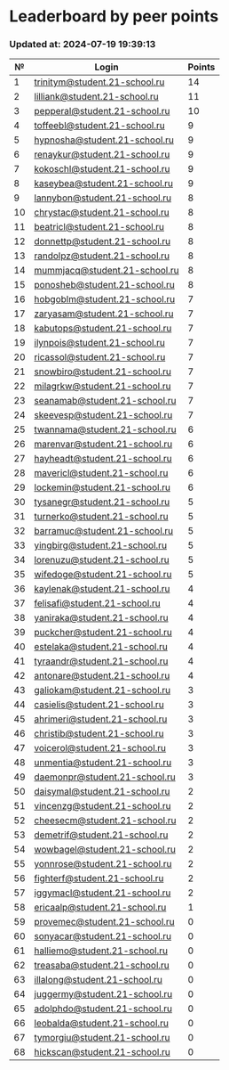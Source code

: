 # Leaderboard by peer points

### Updated at: 2024-07-19 19:39:13

| № | Login | Points |
|---|-------|--------|
|1|trinitym@student.21-school.ru|14|
|2|lilliank@student.21-school.ru|11|
|3|pepperal@student.21-school.ru|10|
|4|toffeebl@student.21-school.ru|9|
|5|hypnosha@student.21-school.ru|9|
|6|renaykur@student.21-school.ru|9|
|7|kokoschl@student.21-school.ru|9|
|8|kaseybea@student.21-school.ru|9|
|9|lannybon@student.21-school.ru|8|
|10|chrystac@student.21-school.ru|8|
|11|beatricl@student.21-school.ru|8|
|12|donnettp@student.21-school.ru|8|
|13|randolpz@student.21-school.ru|8|
|14|mummjacq@student.21-school.ru|8|
|15|ponosheb@student.21-school.ru|8|
|16|hobgoblm@student.21-school.ru|7|
|17|zaryasam@student.21-school.ru|7|
|18|kabutops@student.21-school.ru|7|
|19|ilynpois@student.21-school.ru|7|
|20|ricassol@student.21-school.ru|7|
|21|snowbiro@student.21-school.ru|7|
|22|milagrkw@student.21-school.ru|7|
|23|seanamab@student.21-school.ru|7|
|24|skeevesp@student.21-school.ru|7|
|25|twannama@student.21-school.ru|6|
|26|marenvar@student.21-school.ru|6|
|27|hayheadt@student.21-school.ru|6|
|28|mavericl@student.21-school.ru|6|
|29|lockemin@student.21-school.ru|6|
|30|tysanegr@student.21-school.ru|5|
|31|turnerko@student.21-school.ru|5|
|32|barramuc@student.21-school.ru|5|
|33|yingbirg@student.21-school.ru|5|
|34|lorenuzu@student.21-school.ru|5|
|35|wifedoge@student.21-school.ru|5|
|36|kaylenak@student.21-school.ru|4|
|37|felisafi@student.21-school.ru|4|
|38|yaniraka@student.21-school.ru|4|
|39|puckcher@student.21-school.ru|4|
|40|estelaka@student.21-school.ru|4|
|41|tyraandr@student.21-school.ru|4|
|42|antonare@student.21-school.ru|4|
|43|galiokam@student.21-school.ru|3|
|44|casielis@student.21-school.ru|3|
|45|ahrimeri@student.21-school.ru|3|
|46|christib@student.21-school.ru|3|
|47|voicerol@student.21-school.ru|3|
|48|unmentia@student.21-school.ru|3|
|49|daemonpr@student.21-school.ru|3|
|50|daisymal@student.21-school.ru|2|
|51|vincenzg@student.21-school.ru|2|
|52|cheesecm@student.21-school.ru|2|
|53|demetrif@student.21-school.ru|2|
|54|wowbagel@student.21-school.ru|2|
|55|yonnrose@student.21-school.ru|2|
|56|fighterf@student.21-school.ru|2|
|57|iggymacl@student.21-school.ru|2|
|58|ericaalp@student.21-school.ru|1|
|59|provemec@student.21-school.ru|0|
|60|sonyacar@student.21-school.ru|0|
|61|halliemo@student.21-school.ru|0|
|62|treasaba@student.21-school.ru|0|
|63|illalong@student.21-school.ru|0|
|64|juggermy@student.21-school.ru|0|
|65|adolphdo@student.21-school.ru|0|
|66|leobalda@student.21-school.ru|0|
|67|tymorgiu@student.21-school.ru|0|
|68|hickscan@student.21-school.ru|0|



